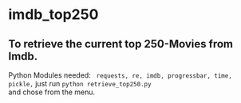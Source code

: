# imdb_top250 
## To retrieve the current top 250-Movies from Imdb.

Python Modules needed:
    ``` 
    requests,
    re,
    imdb,
    progressbar,
    time,
    pickle,
    ```
just run `python retrieve_top250.py`  
and chose from the menu.

